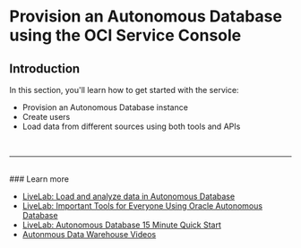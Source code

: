 # Provision an Autonomous Database using the OCI Service Console

## Introduction

In this section, you'll learn how to get started with the service:
* Provision an Autonomous Database instance
* Create users
* Load data from different sources using both tools and APIs

<br>
<hr>
<br>
### Learn more

* [LiveLab: Load and analyze data in Autonomous Database](https://apexapps.oracle.com/pls/apex/dbpm/r/livelabs/view-workshop?wid=582)
* [LiveLab: Important Tools for Everyone Using Oracle Autonomous Database](https://apexapps.oracle.com/pls/apex/dbpm/r/livelabs/view-workshop?wid=789)
* [LiveLab: Autonomous Database 15 Minute Quick Start](https://apexapps.oracle.com/pls/apex/dbpm/r/livelabs/view-workshop?wid=928)
* [Autonmous Data Warehouse Videos](https://docs.oracle.com/en/cloud/paas/autonomous-data-warehouse-cloud/videos.html)

